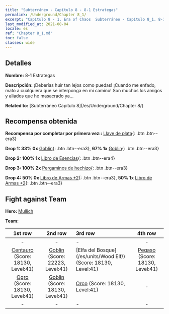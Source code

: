 ```yaml
---
title: "Subterráneo - Capítulo 8 - 8-1 Estrategas"
permalink: /Underground/Chapter 8_1/
excerpt: "Capítulo 8 - 1. Era of Chaos  Subterráneo - Capítulo 8_1. 8-1 Estrategas"
last_modified_at: 2021-08-04
locale: es
ref: "Chapter 8_1.md"
toc: false
classes: wide
---
```


## Detalles

 **Nombre:** 8-1 Estrategas

 **Descripción:** ¡Deberías huir tan lejos como puedas! ¡Cuando me enfado, mato a cualquiera que se interponga en mi camino! Son muchos los amigos y aliados que he masacrado ya...

 **Related to:** [Subterráneo Capítulo 8](/es/Underground/Chapter 8/)

## Recompensa obtenida

 **Recompensa por completar por primera vez::** [Llave de plata](/ItemsES/con_693/){: .btn .btn--era3}

 **Drop 1:** **33% 0x** [Goblin](/ItemsES/unt_217/){: .btn .btn--era3}, **67% 1x** [Goblin](/ItemsES/unt_217/){: .btn .btn--era3}

 **Drop 2:** **100% 1x** [Libro de Esencias](/ItemsES/mat_39/){: .btn .btn--era4}

 **Drop 3:** **100% 2x** [Pergaminos de hechizo](/ItemsES/con_694/){: .btn .btn--era3}

 **Drop 4:** **50% 0x** [Libro de Armas +2](/ItemsES/mat_32/){: .btn .btn--era3}, **50% 1x** [Libro de Armas +2](/ItemsES/mat_32/){: .btn .btn--era3}


## Fight against Team
 **Hero:** [Mullich](/es/heroes/Mullich/)

 **Team:**


  | 1st row | 2nd row | 3rd row | 4th row |
  |:----:|:----:|:----|:----:|
  | - | - | - | - |
  | [Centauro](/es/units/Centaur/) (Score: 18130, Level:41)  | [Goblin](/es/units/Goblin/) (Score: 22223, Level:41)  | [Elfa del Bosque](/es/units/Wood Elf/) (Score: 18130, Level:41)  | [Pegaso](/es/units/Pegasus/) (Score: 18130, Level:41)  |
  | [Ogro](/es/units/Ogre/) (Score: 18130, Level:41)  | [Goblin](/es/units/Goblin/) (Score: 18130, Level:41)  | [Orco](/es/units/Orc/) (Score: 18130, Level:41)  | - |
  | - | - | - | - |


